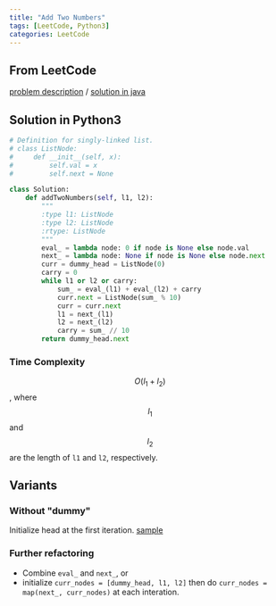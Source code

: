 ```yaml
---
title: "Add Two Numbers"
tags: [LeetCode, Python3]
categories: LeetCode
---
```


## From LeetCode
[problem description](https://leetcode.com/problems/add-two-numbers/description/)
/
[solution in java](https://leetcode.com/problems/add-two-numbers/solution/)

## Solution in Python3
```python
# Definition for singly-linked list.
# class ListNode:
#     def __init__(self, x):
#         self.val = x
#         self.next = None

class Solution:
    def addTwoNumbers(self, l1, l2):
        """
        :type l1: ListNode
        :type l2: ListNode
        :rtype: ListNode
        """
        eval_ = lambda node: 0 if node is None else node.val
        next_ = lambda node: None if node is None else node.next
        curr = dummy_head = ListNode(0)  
        carry = 0
        while l1 or l2 or carry:
            sum_ = eval_(l1) + eval_(l2) + carry
            curr.next = ListNode(sum_ % 10)
            curr = curr.next
            l1 = next_(l1)
            l2 = next_(l2)
            carry = sum_ // 10
        return dummy_head.next
```

### Time Complexity
$$O(l_1 + l_2)$$, where $$l_1$$ and $$l_2$$ are the length of `l1` and `l2`, respectively.

## Variants

### Without "dummy"
Initialize head at the first iteration. [sample](https://www.geeksforgeeks.org/add-two-numbers-represented-by-linked-lists/)

### Further refactoring
- Combine `eval_` and `next_`, or
- initialize `curr_nodes = [dummy_head, l1, l2]` then do `curr_nodes = map(next_, curr_nodes)` at each interation.